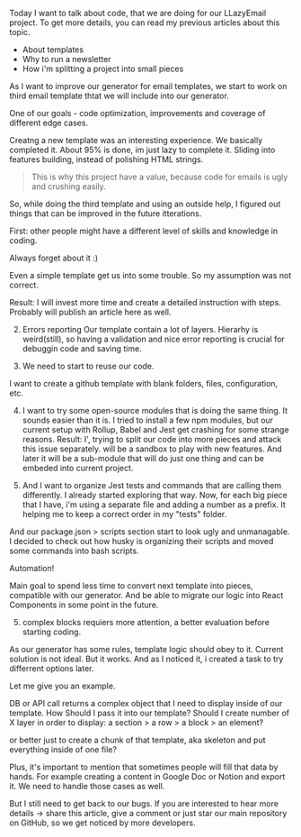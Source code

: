 Today I want to talk about code, that we are doing for our LLazyEmail project.
To get more details, you can read my previous articles about this topic.

- About templates
- Why to run a newsletter
- How i'm splitting a project into small pieces


As I want to improve our generator for email templates, we start to work on third email template thtat we will include into our generator.


One of our goals - code optimization, improvements and coverage of different edge cases.

Сreatng a new template was an interesting experience. We basically completed it. About 95% is done, im just lazy to complete it. Sliding into features building, instead of polishing HTML strings.

> This is why this project have a value, because code for emails is ugly and crushing easily.


So, while doing the third template and using an outside help, I figured out things that can be improved in the future itterations.



First: other people might have a different level of skills and knowledge in coding.

Always forget about it :)

Even a simple template get us into some trouble. So my assumption was not correct.

Result: I will invest more time and create a detailed instruction with steps. Probably will publish an article here as well.

2) Errors reporting
Our template contain a lot of layers. Hierarhy is weird(still), so having a validation and nice error reporting is crucial for debuggin code and saving time.

3) We need to start to reuse our code.

I want to create a github template with blank folders, files, configuration, etc.

4) I want to try some open-source modules that is doing the same thing. 
It sounds easier than it is. I tried to install a few npm modules, but our current setup with Rollup, Babel and Jest get crashing for some strange reasons.
Result: I', trying to split our code into more pieces and attack this issue separately. will be a sandbox to play with new features. And later it will be a sub-module that will do just one thing and can be embeded into current project.

5) And I want to organize Jest tests and commands that are calling them differently.
I already started exploring that way. Now, for each big piece that I have, i'm using a separate file and adding a number as a prefix. It helping me to keep a correct order in my "tests" folder.

And our package.json > scripts section start to look ugly and unmanagable. I decided to check out how husky is organizing their scripts and moved some commands into bash scripts.

Automation!

Main goal to spend less time to convert next template into pieces, compatible with our generator. And be able to migrate our logic into React Components in some point in the future.

5) complex blocks requiers more attention, a better evaluation before starting coding.

As our generator has some rules, template logic should obey to it. Current solution is not ideal. But it works. And as I noticed it, i created a task to try differrent options later.



Let me give you an example.

DB or API call returns a complex object that I need to display inside of our template.
How Should I pass it into our template?
Should I create number of X layer in order to display:
a section > a row > a block > an element?

or better just to create a chunk of that template, aka skeleton and put everything inside of one file?

Plus, it's important to mention that sometimes people will fill that data by hands. For example creating a content in Google Doc or Notion and export it. We need to handle those cases as well.


But I still need to get back to our bugs. If you are interested to hear more details -> share this article, give a comment or just star our main repository on GitHub, so we get noticed by more developers.
